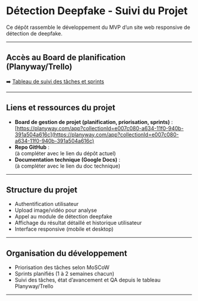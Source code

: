 
# Détection Deepfake - Suivi du Projet

Ce dépôt rassemble le développement du MVP d’un site web responsive de détection de deepfake.

---

## Accès au Board de planification (Planyway/Trello)

➡️ [Tableau de suivi des tâches et sprints](https://planyway.com/app?collectionId=e007c080-a634-11f0-940b-391a504a616c)

---

## Liens et ressources du projet

- **Board de gestion de projet (planification, priorisation, sprints)** :  
  [https://planyway.com/app?collectionId=e007c080-a634-11f0-940b-391a504a616c](https://planyway.com/app?collectionId=e007c080-a634-11f0-940b-391a504a616c)
- **Repo GitHub** :  
  (à compléter avec le lien du dépôt actuel)
- **Documentation technique (Google Docs)** :  
  (à compléter avec le lien du doc technique)

---

## Structure du projet

- Authentification utilisateur
- Upload image/vidéo pour analyse
- Appel au module de détection deepfake
- Affichage du résultat détaillé et historique utilisateur
- Interface responsive (mobile et desktop)

---

## Organisation du développement

- Priorisation des tâches selon MoSCoW
- Sprints planifiés (1 à 2 semaines chacun)
- Suivi des tâches, état d’avancement et QA depuis le tableau Planyway/Trello

---

